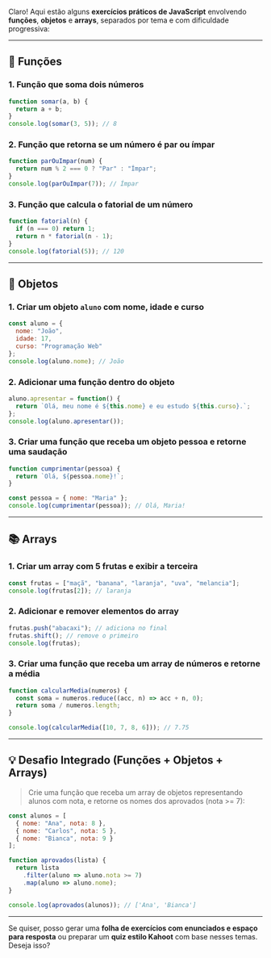 Claro! Aqui estão alguns **exercícios práticos de JavaScript** envolvendo **funções**, **objetos** e **arrays**, separados por tema e com dificuldade progressiva:

---

## 📘 **Funções**

### 1. Função que soma dois números

```js
function somar(a, b) {
  return a + b;
}
console.log(somar(3, 5)); // 8
```

### 2. Função que retorna se um número é par ou ímpar

```js
function parOuImpar(num) {
  return num % 2 === 0 ? "Par" : "Ímpar";
}
console.log(parOuImpar(7)); // Ímpar
```

### 3. Função que calcula o fatorial de um número

```js
function fatorial(n) {
  if (n === 0) return 1;
  return n * fatorial(n - 1);
}
console.log(fatorial(5)); // 120
```

---

## 🧱 **Objetos**

### 1. Criar um objeto `aluno` com nome, idade e curso

```js
const aluno = {
  nome: "João",
  idade: 17,
  curso: "Programação Web"
};
console.log(aluno.nome); // João
```

### 2. Adicionar uma função dentro do objeto

```js
aluno.apresentar = function() {
  return `Olá, meu nome é ${this.nome} e eu estudo ${this.curso}.`;
};
console.log(aluno.apresentar());
```

### 3. Criar uma função que receba um objeto pessoa e retorne uma saudação

```js
function cumprimentar(pessoa) {
  return `Olá, ${pessoa.nome}!`;
}

const pessoa = { nome: "Maria" };
console.log(cumprimentar(pessoa)); // Olá, Maria!
```

---

## 📚 **Arrays**

### 1. Criar um array com 5 frutas e exibir a terceira

```js
const frutas = ["maçã", "banana", "laranja", "uva", "melancia"];
console.log(frutas[2]); // laranja
```

### 2. Adicionar e remover elementos do array

```js
frutas.push("abacaxi"); // adiciona no final
frutas.shift(); // remove o primeiro
console.log(frutas);
```

### 3. Criar uma função que receba um array de números e retorne a média

```js
function calcularMedia(numeros) {
  const soma = numeros.reduce((acc, n) => acc + n, 0);
  return soma / numeros.length;
}

console.log(calcularMedia([10, 7, 8, 6])); // 7.75
```

---

## 💡 Desafio Integrado (Funções + Objetos + Arrays)

> Crie uma função que receba um array de objetos representando alunos com nota, e retorne os nomes dos aprovados (nota >= 7):

```js
const alunos = [
  { nome: "Ana", nota: 8 },
  { nome: "Carlos", nota: 5 },
  { nome: "Bianca", nota: 9 }
];

function aprovados(lista) {
  return lista
    .filter(aluno => aluno.nota >= 7)
    .map(aluno => aluno.nome);
}

console.log(aprovados(alunos)); // ['Ana', 'Bianca']
```

---

Se quiser, posso gerar uma **folha de exercícios com enunciados e espaço para resposta** ou preparar um **quiz estilo Kahoot** com base nesses temas. Deseja isso?
